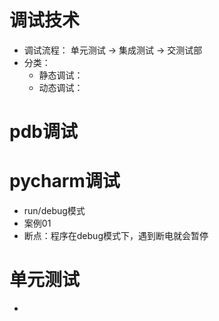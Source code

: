 # 调试技术
- 调试流程： 单元测试 -> 集成测试 -> 交测试部
- 分类：
    - 静态调试：
    - 动态调试：
# pdb调试
# pycharm调试
- run/debug模式
- 案例01
- 断点：程序在debug模式下，遇到断电就会暂停

# 单元测试
-